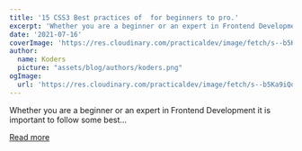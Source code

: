 ```yaml
---
title: '15 CSS3 Best practices of  for beginners to pro.'
excerpt: 'Whether you are a beginner or an expert in Frontend Development it is important to follow some best...'
date: '2021-07-16'
coverImage: 'https://res.cloudinary.com/practicaldev/image/fetch/s--b5Ka9iQq--/c_imagga_scale,f_auto,fl_progressive,h_420,q_auto,w_1000/https://dev-to-uploads.s3.amazonaws.com/uploads/articles/lg6ylxmvsm4b81f1hllg.PNG'
author:
  name: Koders
  picture: "assets/blog/authors/koders.png"
ogImage:
  url: 'https://res.cloudinary.com/practicaldev/image/fetch/s--b5Ka9iQq--/c_imagga_scale,f_auto,fl_progressive,h_420,q_auto,w_1000/https://dev-to-uploads.s3.amazonaws.com/uploads/articles/lg6ylxmvsm4b81f1hllg.PNG'
---
```


Whether you are a beginner or an expert in Frontend Development it is important to follow some best...

[Read more](https://dev.to/menomanabdulla/15-css3-best-practices-of-for-beginners-to-pro-253d)
